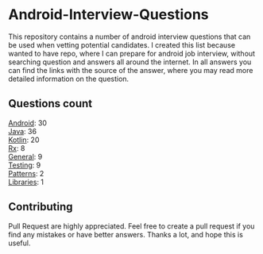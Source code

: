 # Android-Interview-Questions

This repository contains a number of android interview questions that can be used when vetting potential candidates. I created this list because wanted to have repo, where I can prepare for android job interview, without searching question and answers all around the internet. In all answers you can find the links with the source of the answer, where you may read more detailed information on the question.

## Questions count

[Android](https://github.com/Kirchhoff-/Android-Interview-Questions/tree/master/Android): 30  
[Java](https://github.com/Kirchhoff-/Android-Interview-Questions/tree/master/Java): 36  
[Kotlin](https://github.com/Kirchhoff-/Android-Interview-Questions/tree/master/Kotlin): 20  
[Rx](https://github.com/Kirchhoff-/Android-Interview-Questions/tree/master/Rx): 8  
[General](https://github.com/Kirchhoff-/Android-Interview-Questions/tree/master/General): 9  
[Testing](https://github.com/Kirchhoff-/Android-Interview-Questions/tree/master/Testing): 9  
[Patterns](https://github.com/Kirchhoff-/Android-Interview-Questions/tree/master/Patterns): 2  
[Libraries](https://github.com/Kirchhoff-/Android-Interview-Questions/tree/master/Libraries): 1


## Contributing
Pull Request are highly appreciated. Feel free to create a pull request if you find any mistakes or have better answers. Thanks a lot, and hope this is useful.
